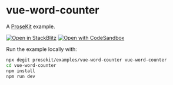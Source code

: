 # vue-word-counter

A [ProseKit](https://prosekit.dev) example.

[![Open in StackBlitz](https://developer.stackblitz.com/img/open_in_stackblitz.svg)](https://stackblitz.com/github/prosekit/examples/tree/master/vue-word-counter)
[![Open with CodeSandbox](https://assets.codesandbox.io/github/button-edit-lime.svg)](https://codesandbox.io/p/sandbox/github/prosekit/examples/tree/master/vue-word-counter)

Run the example locally with:

```bash
npx degit prosekit/examples/vue-word-counter vue-word-counter
cd vue-word-counter
npm install
npm run dev
```
